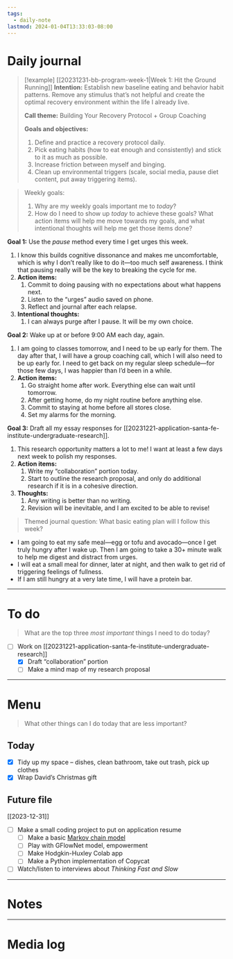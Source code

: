```yaml
---
tags:
  - daily-note
lastmod: 2024-01-04T13:33:03-08:00
---
```

# Daily journal

>[!example] [[20231231-bb-program-week-1|Week 1: Hit the Ground Running]]
>**Intention:** Establish new baseline eating and behavior habit patterns. Remove any stimulus that’s not helpful and create the optimal recovery environment within the life I already live.
>
>**Call theme:** Building Your Recovery Protocol + Group Coaching
>
>**Goals and objectives:**
>1. Define and practice a recovery protocol daily.
>2. Pick eating habits (how to eat enough and consistently) and stick to it as much as possible.
>3. Increase friction between myself and binging.
>4. Clean up environmental triggers (scale, social media, pause diet content, put away triggering items).

> Weekly goals:
> 1. Why are my weekly goals important me to *today*?
> 2. How do I need to show up *today* to achieve these goals? What action items will help me move towards my goals, and what intentional thoughts will help me get those items done?

**Goal 1:** Use the *pause* method every time I get urges this week.
1. I know this builds cognitive dissonance and makes me uncomfortable, which is why I don’t really like to do it—too much self awareness. I think that pausing really will be the key to breaking the cycle for me.
2. **Action items:**
	1. Commit to doing pausing with no expectations about what happens next.
	2. Listen to the “urges” audio saved on phone.
	3. Reflect and journal after each relapse.
3. **Intentional thoughts:**
	1. I can always purge after I pause. It will be my own choice.

**Goal 2:** Wake up at or before 9:00 AM each day, again.
1. I am going to classes tomorrow, and I need to be up early for them. The day after that, I will have a group coaching call, which I will also need to be up early for. I need to get back on my regular sleep schedule—for those few days, I was happier than I’d been in a while.
2. **Action items:**
	1. Go straight home after work. Everything else can wait until tomorrow.
	2. After getting home, do my night routine before anything else.
	3. Commit to staying at home before all stores close.
	4. Set my alarms for the morning.

**Goal 3:** Draft all my essay responses for [[20231221-application-santa-fe-institute-undergraduate-research]].
1. This research opportunity matters a lot to me! I want at least a few days next week to polish my responses.
2. **Action items:**
	1. Write my “collaboration” portion today.
	2. Start to outline the research proposal, and only do additional research if it is in a cohesive direction.
3. **Thoughts:**
	1. Any writing is better than no writing.
	2. Revision will be inevitable, and I am excited to be able to revise!

> Themed journal question: What basic eating plan will I follow this week?

- I am going to eat my safe meal—egg or tofu and avocado—once I get truly hungry after I wake up. Then I am going to take a 30+ minute walk to help me digest and distract from urges.
- I will eat a small meal for dinner, later at night, and then walk to get rid of triggering feelings of fullness.
- If I am still hungry at a very late time, I will have a protein bar.

---
# To do

> What are the top three *most important* things I need to do today?

- [ ] Work on [[20231221-application-santa-fe-institute-undergraduate-research]]
	- [x] Draft “collaboration” portion
	- [ ] Make a mind map of my research proposal

----
# Menu

> What other things can I do today that are less important?
## Today

- [x] Tidy up my space – dishes, clean bathroom, take out trash, pick up clothes
- [x] Wrap David’s Christmas gift

## Future file

[[2023-12-31]]
- [ ] Make a small coding project to put on application resume
	- [ ] Make a basic [Markov chain model](https://builtin.com/machine-learning/markov-chain)
	- [ ] Play with GFlowNet model, empowerment
	- [ ] Make Hodgkin-Huxley Colab app
	- [ ] Make a Python implementation of Copycat
- [ ] Watch/listen to interviews about *Thinking Fast and Slow*

---
# Notes

---
# Media log
